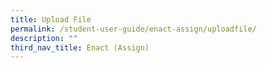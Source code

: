 ```yaml
---
title: Upload File
permalink: /student-user-guide/enact-assign/uploadfile/
description: ""
third_nav_title: Enact (Assign)
---
```

